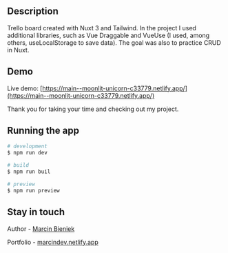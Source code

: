 ## Description

Trello board created with Nuxt 3 and Tailwind. In the project I used additional libraries, such as Vue Draggable and VueUse (I used, among others, useLocalStorage to save data). The goal was also to practice CRUD in Nuxt.

## Demo

Live demo: [https://main--moonlit-unicorn-c33779.netlify.app/](https://main--moonlit-unicorn-c33779.netlify.app/)

Thank you for taking your time and checking out my project.

## Running the app

```bash
# development
$ npm run dev

# build
$ npm run buil

# preview
$ npm run preview
```

## Stay in touch

Author - [Marcin Bieniek](https://www.linkedin.com/in/marcin-bieniek-617565271/)

Portfolio - [marcindev.netlify.app](https://marcindev.netlify.app/)